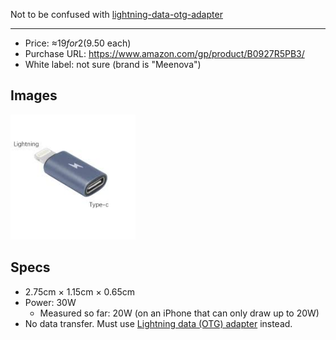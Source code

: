 Not to be confused with [lightning-data-otg-adapter](lightning-data-otg-adapter.jpg)

--------

- Price: ≈$19 for 2 ($9.50 each)
- Purchase URL: https://www.amazon.com/gp/product/B0927R5PB3/
- White label: not sure (brand is "Meenova")

## Images

<img alt="lightning-power-adapter" width="200" src="lightning-power-adapter.jpg">

## Specs

- 2.75cm × 1.15cm × 0.65cm
- Power: 30W
	- Measured so far: 20W (on an iPhone that can only draw up to 20W)
- No data transfer. Must use [Lightning data (OTG) adapter](Lightning%20data%20(OTG)%20adapter.md) instead.